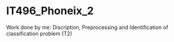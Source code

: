 # IT496_Phoneix_2

Work done by me:
Discription, Preprocessing and Identification of classification problem (T2)
